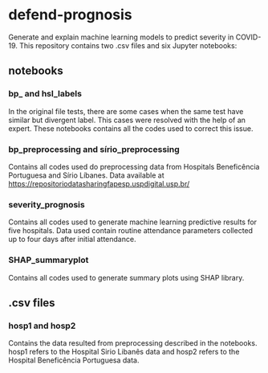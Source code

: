 # defend-prognosis

Generate and explain machine learning models to predict severity in COVID-19.
This repository contains two .csv files and six Jupyter notebooks:  

## notebooks

### bp_ and hsl_labels

In the original file tests, there are some cases when the same test have similar but divergent label. 
This cases were resolved with the help of an expert. These notebooks contains all the codes used to correct this issue. 

### bp_preprocessing and sírio_preprocessing

Contains all codes used do preprocessing data from Hospitals Beneficência Portuguesa and Sírio Líbanes.
Data available at https://repositoriodatasharingfapesp.uspdigital.usp.br/

### severity_prognosis 

Contains all codes used to generate machine learning predictive results for five hospitals. 
Data used contain routine attendance parameters collected up to four days after initial attendance.

### SHAP_summaryplot

Contains all codes used to generate summary plots using SHAP library. 

## .csv files

### hosp1 and hosp2

Contains the data resulted from preprocessing described in the notebooks. 
hosp1 refers to the Hospital Sirio Libanês data and hosp2 refers to the Hospital Beneficência Portuguesa data.
